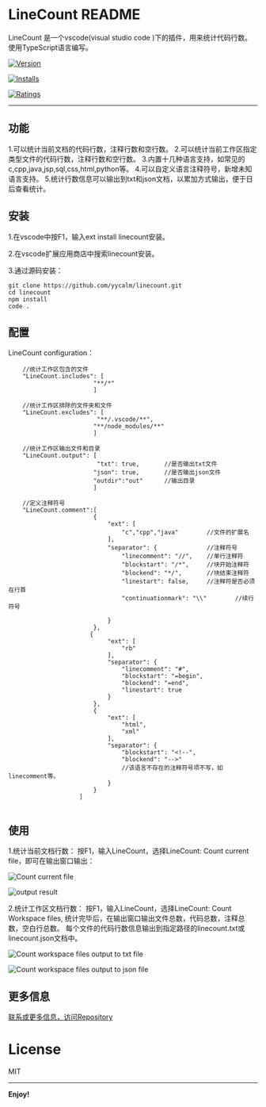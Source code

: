 # LineCount README

LineCount 是一个vscode(visual studio code )下的插件，用来统计代码行数。使用TypeScript语言编写。

[![Version](https://vsmarketplacebadge.apphb.com/version/linecount.svg)](https://marketplace.visualstudio.com/items?itemName=linecount)

[![Installs](https://vsmarketplacebadge.apphb.com/installs/linecount.svg)](https://marketplace.visualstudio.com/items?itemName=linecount)

[![Ratings](https://vsmarketplacebadge.apphb.com/rating/linecount.svg)](https://marketplace.visualstudio.com/items?itemName=linecount)

---

## 功能

1.可以统计当前文档的代码行数，注释行数和空行数。
2.可以统计当前工作区指定类型文件的代码行数，注释行数和空行数。
3.内置十几种语言支持，如常见的c,cpp,java,jsp,sql,css,html,python等。
4.可以自定义语言注释符号，新增未知语言支持。
5.统计行数信息可以输出到txt和json文档，以累加方式输出，便于日后查看统计。

## 安装

1.在vscode中按F1，输入ext install linecount安装。

2.在vscode扩展应用商店中搜索linecount安装。

3.通过源码安装：

```
git clone https://github.com/yycalm/linecount.git
cd linecount
npm install
code .
```

## 配置

LineCount configuration：
```
    //统计工作区包含的文件
    "LineCount.includes": [     
                        "**/*" 
                        ]         
    
    //统计工作区排除的文件夹和文件                 
    "LineCount.excludes": [ 
                         "**/.vscode/**",
                        "**/node_modules/**"
                        ]

    //统计工作区输出文件和目录   
    "LineCount.output": [
                         "txt": true,       //是否输出txt文件
                        "json": true,       //是否输出json文件
                        "outdir":"out"      //输出目录
                        ]

    //定义注释符号
    "LineCount.comment":[
                        {
                            "ext": [
                                "c","cpp","java"        //文件的扩展名
                            ],
                            "separator": {              //注释符号
                                "linecomment": "//",    //单行注释符
                                "blockstart": "/*",     //块开始注释符
                                "blockend": "*/",       //块结束注释符
                                "linestart": false,     //注释符是否必须在行首
                                "continuationmark": "\\"        //续行符号 
                                
                            }
                        },
                       {
                            "ext": [
                                "rb"
                            ],
                            "separator": {
                                "linecomment": "#",
                                "blockstart": "=begin",
                                "blockend": "=end",
                                "linestart": true
                            }
                        },
                        {
                            "ext": [
                                "html",
                                "xml"
                            ],
                            "separator": {
                                "blockstart": "<!--",
                                "blockend": "-->"
                                //该语言不存在的注释符号项不写，如linecomment等。
                            }
                        }
                    ]
        

```

## 使用

1.统计当前文档行数：
按F1，输入LineCount，选择LineCount: Count current file，即可在输出窗口输出：

![Count current file](https://github.com/yycalm/linecount/tree/master/images/countfile.png)

![output result](https://github.com/yycalm/linecount/tree/master/images/countfile_out.png)


2.统计工作区文档行数：
按F1，输入LineCount，选择LineCount: Count Workspace files,
统计完毕后，在输出窗口输出文件总数，代码总数，注释总数，空白行总数。
每个文件的代码行数信息输出到指定路径的linecount.txt或linecount.json文档中。

![Count workspace files output to txt file](https://github.com/yycalm/linecount/tree/master/images/countworkspace_outtxt.png)

![Count workspace files output to json file](https://github.com/yycalm/linecount/tree/master/images/countworkspace_outjson.png)

## 更多信息

[联系或更多信息，访问Repository](https://github.com/yycalm/linecount)


# License
MIT

-----------------------------------------------------------------------------------------------------------

**Enjoy!**